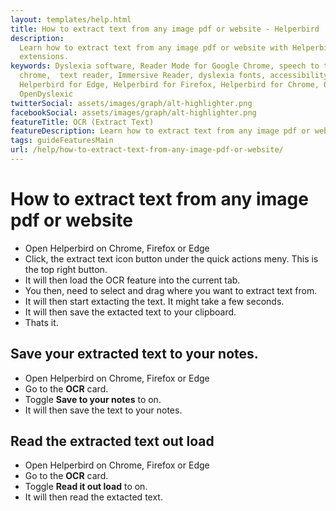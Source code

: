 ```yaml
---
layout: templates/help.html
title: How to extract text from any image pdf or website - Helperbird
description:
  Learn how to extract text from any image pdf or website with Helperbirds chrome, firefox, and edge
  extensions.
keywords: Dyslexia software, Reader Mode for Google Chrome, speech to text for chrome, Text to speech for
  chrome,  text reader, Immersive Reader, dyslexia fonts, accessibility software, dyslexia software,
  Helperbird for Edge, Helperbird for Firefox, Helperbird for Chrome, Opendyslexic for Chrome,
  OpenDyslexic
twitterSocial: assets/images/graph/alt-highlighter.png
facebookSocial: assets/images/graph/alt-highlighter.png
featureTitle: OCR (Extract Text)
featureDescription: Learn how to extract text from any image pdf or website with Helperbird.
tags: guideFeaturesMain
url: /help/how-to-extract-text-from-any-image-pdf-or-website/
---
```


# How to extract text from any image pdf or website

- Open Helperbird on Chrome, Firefox or Edge
- Click, the extract text icon button under the quick actions meny. This is the top right button.
- It will then load the OCR feature into the current tab.
- You then, need to select and drag where you want to extract text from.
- It will then start extacting the text. It might take a few seconds.
- It will then save the extacted text to your clipboard.
- Thats it.

## Save your extracted text to your notes.

- Open Helperbird on Chrome, Firefox or Edge
- Go to the **OCR** card.
- Toggle **Save to your notes** to on.
- It will then save the text to your notes.

## Read the extracted text out load

- Open Helperbird on Chrome, Firefox or Edge
- Go to the **OCR** card.
- Toggle **Read it out load** to on.
- It will then read the extacted text.
